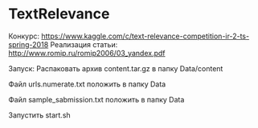 # TextRelevance
Конкурс: https://www.kaggle.com/c/text-relevance-competition-ir-2-ts-spring-2018
Реализация статьи: http://www.romip.ru/romip2006/03_yandex.pdf

Запуск:
Распаковать архив content.tar.gz в папку Data/content

Файл urls.numerate.txt положить в папку Data

Файл sample_sabmission.txt  положить в папку Data

Запустить start.sh
